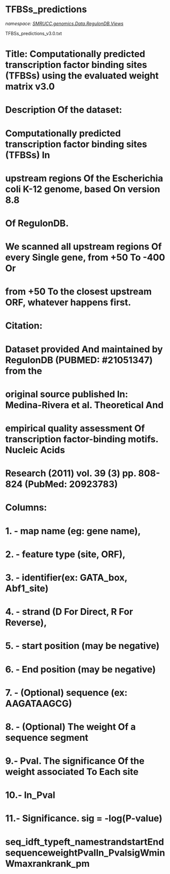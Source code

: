 ﻿# TFBSs_predictions
_namespace: [SMRUCC.genomics.Data.RegulonDB.Views](./index.md)_

TFBSs_predictions_v3.0.txt
 
 # Title: Computationally predicted transcription factor binding sites (TFBSs) using the evaluated weight matrix v3.0
 #
 #
 # Description Of the dataset:
 #
 # Computationally predicted transcription factor binding sites (TFBSs) In
 # upstream regions Of the Escherichia coli K-12 genome, based On version 8.8
 # Of RegulonDB.
 # We scanned all upstream regions Of every Single gene, from +50 To -400 Or
 # from +50 To the closest upstream ORF, whatever happens first.
 #
 #
 # Citation:
 #
 # Dataset provided And maintained by RegulonDB (PUBMED: #21051347) from the
 # original source published In: Medina-Rivera et al. Theoretical And
 # empirical quality assessment Of transcription factor-binding motifs. Nucleic Acids
 # Research (2011) vol. 39 (3) pp. 808-824 (PubMed: 20923783)
 #
 # Columns:
 # 1. - map name (eg: gene name),
 # 2. - feature type (site, ORF),
 # 3. - identifier(ex: GATA_box, Abf1_site)
 # 4. - strand (D For Direct, R For Reverse),
 # 5. - start position (may be negative)
 # 6. - End position (may be negative)
 # 7. - (Optional) sequence (ex: AAGATAAGCG)
 # 8. - (Optional) The weight Of a sequence segment
 # 9.- Pval. The significance Of the weight associated To Each site
 # 10.- ln_Pval
 # 11.- Significance. sig = -log(P-value)
 #
 # seq_idft_typeft_namestrandstartEndsequenceweightPvalln_PvalsigWminWmaxrankrank_pm





